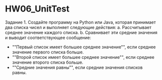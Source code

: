 # HW06_UnitTest

Задание 1. Создайте программу на Python или Java, которая принимает два списка чисел и выполняет следующие действия:
a. Рассчитывает среднее значение каждого списка.
b. Сравнивает эти средние значения и выводит соответствующее сообщение:
- ""Первый список имеет большее среднее значение"", если среднее значение первого списка больше.
- ""Второй список имеет большее среднее значение"", если среднее значение второго списка больше.
- ""Средние значения равны"", если средние значения списков равны.
